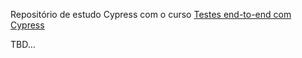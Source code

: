 Repositório de estudo Cypress com o curso [Testes end-to-end com Cypress]( https://www.udemy.com/course/testes-end-to-end-com-cypress/)


TBD...